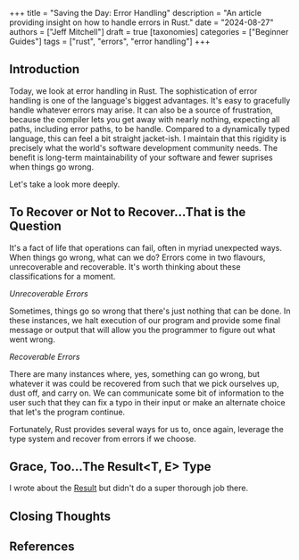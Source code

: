 +++
title = "Saving the Day: Error Handling"
description = "An article providing insight on how to handle errors in Rust."
date = "2024-08-27"
authors = ["Jeff Mitchell"]
draft = true
[taxonomies]
categories = ["Beginner Guides"]
tags = ["rust", "errors", "error handling"]
+++

## Introduction

Today, we look at error handling in Rust. The sophistication of error handling is one of the language's biggest advantages. It's easy to gracefully handle whatever errors may arise. It can also be a source of frustration, because the compiler lets you get away with nearly nothing, expecting all paths, including error paths, to be handle. Compared to a dynamically typed language, this can feel a bit straight jacket-ish. I maintain that this rigidity is precisely what the world's software development community needs. The benefit is long-term maintainability of your software and fewer suprises when things go wrong.

Let's take a look more deeply.

## To Recover or Not to Recover...That is the Question

It's a fact of life that operations can fail, often in myriad unexpected ways. When things go wrong, what can we do? Errors come in two flavours, unrecoverable and recoverable. It's worth thinking about these classifications for a moment.

*Unrecoverable Errors*

Sometimes, things go so wrong that there's just nothing that can be done. In these instances, we halt execution of our program and provide some final message or output that will allow you the programmer to figure out what went wrong.

*Recoverable Errors*

There are many instances where, yes, something can go wrong, but whatever it was could be recovered from such that we pick ourselves up, dust off, and carry on. We can communicate some bit of information to the user such that they can fix a typo in their input or make an alternate choice that let's the program continue.

Fortunately, Rust provides several ways for us to, once again, leverage the type system and recover from errors if we choose.

## Grace, Too...The Result<T, E> Type

I wrote about the [Result](@/blog/2023/2023_04_14_resultful_thinking_error_handling_in_rust.md) but didn't do a super thorough job there.

## Closing Thoughts

## References

